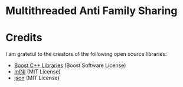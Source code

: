 # Multithreaded Anti Family Sharing
# Credits
I am grateful to the creators of the following open source libraries:
  - [Boost C++ Libraries](http://www.boost.org/) (Boost Software License)
  - [mINI](https://github.com/pulzed/mINI) (MIT License)
  - [json](https://github.com/nlohmann/json) (MIT License)